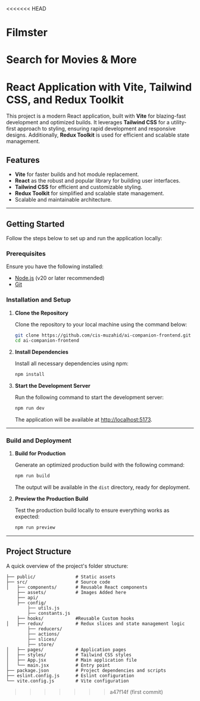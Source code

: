 <<<<<<< HEAD
# Filmster
Search for Movies &amp; More
=======
# React Application with Vite, Tailwind CSS, and Redux Toolkit

This project is a modern React application, built with **Vite** for blazing-fast development and optimized builds. It leverages **Tailwind CSS** for a utility-first approach to styling, ensuring rapid development and responsive designs. Additionally, **Redux Toolkit** is used for efficient and scalable state management.

## Features

- **Vite** for faster builds and hot module replacement.
- **React** as the robust and popular library for building user interfaces.
- **Tailwind CSS** for efficient and customizable styling.
- **Redux Toolkit** for simplified and scalable state management.
- Scalable and maintainable architecture.

---

## Getting Started

Follow the steps below to set up and run the application locally:

### Prerequisites

Ensure you have the following installed:

- [Node.js](https://nodejs.org/) (v20 or later recommended)
- [Git](https://git-scm.com/)

### Installation and Setup

1. **Clone the Repository**

   Clone the repository to your local machine using the command below:

   ```bash
   git clone https://github.com/cis-muzahid/ai-companion-frontend.git
   cd ai-companion-frontend
   ```

2. **Install Dependencies**

   Install all necessary dependencies using npm:

   ```bash
   npm install
   ```

3. **Start the Development Server**

   Run the following command to start the development server:

   ```bash
   npm run dev
   ```

   The application will be available at [http://localhost:5173](http://localhost:5173).

---

### Build and Deployment

1. **Build for Production**

   Generate an optimized production build with the following command:

   ```bash
   npm run build
   ```

   The output will be available in the `dist` directory, ready for deployment.

2. **Preview the Production Build**

   Test the production build locally to ensure everything works as expected:

   ```bash
   npm run preview
   ```

---

## Project Structure

A quick overview of the project's folder structure:

```plaintext
├── public/               # Static assets
├── src/                  # Source code
│   ├── components/       # Reusable React components
    ├── assets/           # Images Added here
    ├── api/ 
    ├── config/ 
        ├── utils.js
        ├── constants.js 
    ├── hooks/            #Reusable Custom hooks 
│   ├── redux/            # Redux slices and state management logic
        ├── reducers/  
        ├── actions/ 
        ├── slices/  
        ├── store/ 
│   ├── pages/            # Application pages
│   ├── styles/           # Tailwind CSS styles
│   ├── App.jsx           # Main application file
│   └── main.jsx          # Entry point
├── package.json          # Project dependencies and scripts
├── eslint.config.js      # Eslint configuration
└── vite.config.js        # Vite configuration
```

>>>>>>> a47f14f (first commit)
